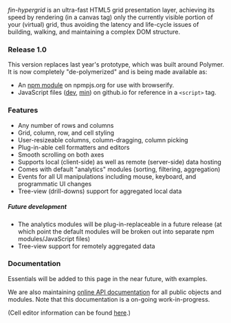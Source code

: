 *fin-hypergrid* is an ultra-fast HTML5 grid presentation layer, achieving its speed by rendering (in a canvas tag) only the currently visible portion of your (virtual) grid, thus avoiding the latency and life-cycle issues of building, walking, and maintaining a complex DOM structure.

 ### Release 1.0

 This version replaces last year's prototype, which was built around Polymer. It is now completely "de-polymerized" and is being made available as:
 * An [npm module](https://www.npmjs.com/package/fin-hypergrid) on npmpjs.org for use with browserify.
 * JavaScript files ([dev](https://openfin.github.io/fin-hypergrid/build/fin-hypergrid.js), [min](https://openfin.github.io/fin-hypergrid/build/fin-hypergrid.min.js)) on github.io for reference in a `<script>` tag.

 ### Features

 * Any number of rows and columns
 * Grid, column, row, and cell styling
 * User-resizeable columns, column-dragging, column picking
 * Plug-in-able cell formatters and editors
 * Smooth scrolling on both axes
 * Supports local (client-side) as well as remote (server-side) data hosting
 * Comes with default "analytics" modules (sorting, filtering, aggregation)
 * Events for all UI manipulations including mouse, keyboard, and programmatic UI changes
 * Tree-view (drill-downs) support for aggregated local data

 ##### Future development

 * The analytics modules will be plug-in-replaceable in a future release (at which point the default modules will be broken out into separate npm modules/JavaScript files)
 * Tree-view support for remotely aggregated data

 ### Documentation

 Essentials will be added to this page in the near future, with examples.

 We are also maintaining [online API documentation](http://openfin.github.io/fin-hypergrid/doc/Hypergrid.html) for all public objects and modules. Note that this documentation is a on-going work-in-progress.

 (Cell editor information can be found [here](http://openfin.github.io/fin-hypergrid/doc/cell-editors.html).)
